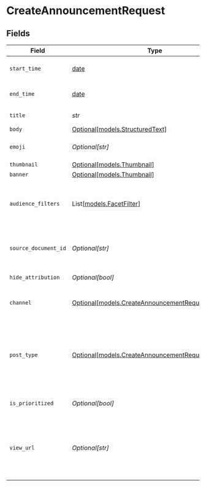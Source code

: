 # CreateAnnouncementRequest


## Fields

| Field                                                                                                                                                                                                 | Type                                                                                                                                                                                                  | Required                                                                                                                                                                                              | Description                                                                                                                                                                                           |
| ----------------------------------------------------------------------------------------------------------------------------------------------------------------------------------------------------- | ----------------------------------------------------------------------------------------------------------------------------------------------------------------------------------------------------- | ----------------------------------------------------------------------------------------------------------------------------------------------------------------------------------------------------- | ----------------------------------------------------------------------------------------------------------------------------------------------------------------------------------------------------- |
| `start_time`                                                                                                                                                                                          | [date](https://docs.python.org/3/library/datetime.html#date-objects)                                                                                                                                  | :heavy_check_mark:                                                                                                                                                                                    | The date and time at which the announcement becomes active.                                                                                                                                           |
| `end_time`                                                                                                                                                                                            | [date](https://docs.python.org/3/library/datetime.html#date-objects)                                                                                                                                  | :heavy_check_mark:                                                                                                                                                                                    | The date and time at which the announcement expires.                                                                                                                                                  |
| `title`                                                                                                                                                                                               | *str*                                                                                                                                                                                                 | :heavy_check_mark:                                                                                                                                                                                    | The headline of the announcement.                                                                                                                                                                     |
| `body`                                                                                                                                                                                                | [Optional[models.StructuredText]](../models/structuredtext.md)                                                                                                                                        | :heavy_minus_sign:                                                                                                                                                                                    | N/A                                                                                                                                                                                                   |
| `emoji`                                                                                                                                                                                               | *Optional[str]*                                                                                                                                                                                       | :heavy_minus_sign:                                                                                                                                                                                    | An emoji used to indicate the nature of the announcement.                                                                                                                                             |
| `thumbnail`                                                                                                                                                                                           | [Optional[models.Thumbnail]](../models/thumbnail.md)                                                                                                                                                  | :heavy_minus_sign:                                                                                                                                                                                    | N/A                                                                                                                                                                                                   |
| `banner`                                                                                                                                                                                              | [Optional[models.Thumbnail]](../models/thumbnail.md)                                                                                                                                                  | :heavy_minus_sign:                                                                                                                                                                                    | N/A                                                                                                                                                                                                   |
| `audience_filters`                                                                                                                                                                                    | List[[models.FacetFilter](../models/facetfilter.md)]                                                                                                                                                  | :heavy_minus_sign:                                                                                                                                                                                    | Filters which restrict who should see the announcement. Values are taken from the corresponding filters in people search.                                                                             |
| `source_document_id`                                                                                                                                                                                  | *Optional[str]*                                                                                                                                                                                       | :heavy_minus_sign:                                                                                                                                                                                    | The Glean Document ID of the source document this Announcement was created from (e.g. Slack thread).                                                                                                  |
| `hide_attribution`                                                                                                                                                                                    | *Optional[bool]*                                                                                                                                                                                      | :heavy_minus_sign:                                                                                                                                                                                    | Whether or not to hide an author attribution.                                                                                                                                                         |
| `channel`                                                                                                                                                                                             | [Optional[models.CreateAnnouncementRequestChannel]](../models/createannouncementrequestchannel.md)                                                                                                    | :heavy_minus_sign:                                                                                                                                                                                    | This determines whether this is a Social Feed post or a regular announcement.                                                                                                                         |
| `post_type`                                                                                                                                                                                           | [Optional[models.CreateAnnouncementRequestPostType]](../models/createannouncementrequestposttype.md)                                                                                                  | :heavy_minus_sign:                                                                                                                                                                                    | This determines whether this is an external-link post or a regular announcement post. TEXT - Regular announcement that can contain rich text. LINK - Announcement that is linked to an external site. |
| `is_prioritized`                                                                                                                                                                                      | *Optional[bool]*                                                                                                                                                                                      | :heavy_minus_sign:                                                                                                                                                                                    | Used by the Social Feed to pin posts to the front of the feed.                                                                                                                                        |
| `view_url`                                                                                                                                                                                            | *Optional[str]*                                                                                                                                                                                       | :heavy_minus_sign:                                                                                                                                                                                    | URL for viewing the announcement. It will be set to document URL for announcements from other datasources e.g. simpplr. Can only be written when channel="SOCIAL_FEED".                               |